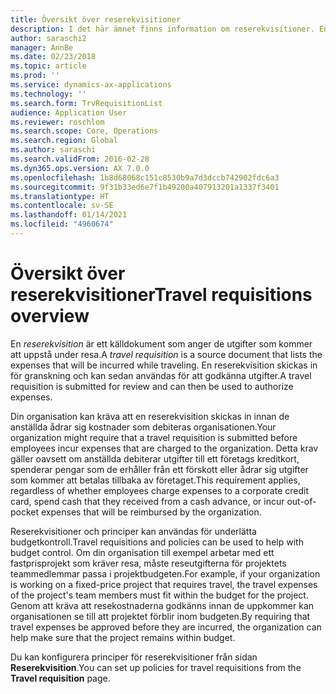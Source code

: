 ```yaml
---
title: Översikt över reserekvisitioner
description: I det här ämnet finns information om reserekvisitioner. En reserekvisition dokumenterar planerade resekostnader.
author: saraschi2
manager: AnnBe
ms.date: 02/23/2018
ms.topic: article
ms.prod: ''
ms.service: dynamics-ax-applications
ms.technology: ''
ms.search.form: TrvRequisitionList
audience: Application User
ms.reviewer: roschlom
ms.search.scope: Core, Operations
ms.search.region: Global
ms.author: saraschi
ms.search.validFrom: 2016-02-28
ms.dyn365.ops.version: AX 7.0.0
ms.openlocfilehash: 1b8d68068c151c8530b9a7d3dccb742902fdc6a3
ms.sourcegitcommit: 9f31b33ed6e7f1b49200a407913201a1337f3401
ms.translationtype: HT
ms.contentlocale: sv-SE
ms.lasthandoff: 01/14/2021
ms.locfileid: "4960674"
---
```

# <a name="travel-requisitions-overview"></a><span data-ttu-id="5e5d1-104">Översikt över reserekvisitioner</span><span class="sxs-lookup"><span data-stu-id="5e5d1-104">Travel requisitions overview</span></span>

<span data-ttu-id="5e5d1-105">En *reserekvisition* är ett källdokument som anger de utgifter som kommer att uppstå under resa.</span><span class="sxs-lookup"><span data-stu-id="5e5d1-105">A *travel requisition* is a source document that lists the expenses that will be incurred while traveling.</span></span> <span data-ttu-id="5e5d1-106">En reserekvisition skickas in för granskning och kan sedan användas för att godkänna utgifter.</span><span class="sxs-lookup"><span data-stu-id="5e5d1-106">A travel requisition is submitted for review and can then be used to authorize expenses.</span></span>

<span data-ttu-id="5e5d1-107">Din organisation kan kräva att en reserekvisition skickas in innan de anställda ådrar sig kostnader som debiteras organisationen.</span><span class="sxs-lookup"><span data-stu-id="5e5d1-107">Your organization might require that a travel requisition is submitted before employees incur expenses that are charged to the organization.</span></span> <span data-ttu-id="5e5d1-108">Detta krav gäller oavsett om anställda debiterar utgifter till ett företags kreditkort, spenderar pengar som de erhåller från ett förskott eller ådrar sig utgifter som kommer att betalas tillbaka av företaget.</span><span class="sxs-lookup"><span data-stu-id="5e5d1-108">This requirement applies, regardless of whether employees charge expenses to a corporate credit card, spend cash that they received from a cash advance, or incur out-of-pocket expenses that will be reimbursed by the organization.</span></span>

<span data-ttu-id="5e5d1-109">Reserekvisitioner och principer kan användas för underlätta budgetkontroll.</span><span class="sxs-lookup"><span data-stu-id="5e5d1-109">Travel requisitions and policies can be used to help with budget control.</span></span> <span data-ttu-id="5e5d1-110">Om din organisation till exempel arbetar med ett fastprisprojekt som kräver resa, måste reseutgifterna för projektets teammedlemmar passa i projektbudgeten.</span><span class="sxs-lookup"><span data-stu-id="5e5d1-110">For example, if your organization is working on a fixed-price project that requires travel, the travel expenses of the project's team members must fit within the budget for the project.</span></span> <span data-ttu-id="5e5d1-111">Genom att kräva att resekostnaderna godkänns innan de uppkommer kan organisationen se till att projektet förblir inom budgeten.</span><span class="sxs-lookup"><span data-stu-id="5e5d1-111">By requiring that travel expenses be approved before they are incurred, the organization can help make sure that the project remains within budget.</span></span>

<span data-ttu-id="5e5d1-112">Du kan konfigurera principer för reserekvisitioner från sidan **Reserekvisition**.</span><span class="sxs-lookup"><span data-stu-id="5e5d1-112">You can set up policies for travel requisitions from the **Travel requisition** page.</span></span>
